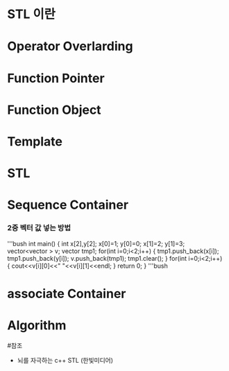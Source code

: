 # STL 이란
# Operator Overlarding
# Function Pointer
# Function Object
# Template
# STL
# Sequence Container
### 2중 벡터 값 넣는 방법
'''bush
int main()
{
        int x[2],y[2];
        x[0]=1;
        y[0]=0;
        x[1]=2;
        y[1]=3;
        vector<vector<int> > v;
        vector<int> tmp1;
        for(int i=0;i<2;i++)
        {
                tmp1.push_back(x[i]);
                tmp1.push_back(y[i]);
                v.push_back(tmp1);
                tmp1.clear();
        }
        for(int i=0;i<2;i++)
        {
                cout<<v[i][0]<<" "<<v[i][1]<<endl;
        }
        return 0;
}
'''bush
# associate Container
# Algorithm

#참조
- 뇌를 자극하는 c++ STL (한빛미디어)
